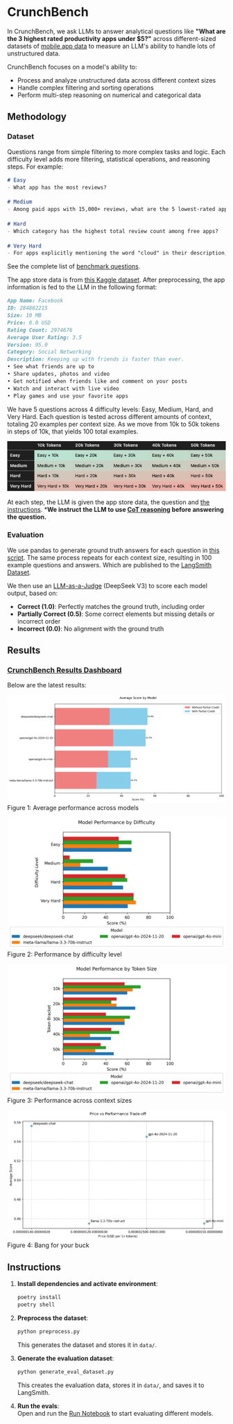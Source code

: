 # CrunchBench

In CrunchBench, we ask LLMs to answer analytical questions like **"What are the 3 highest rated productivity apps under $5?"** across different-sized datasets of [mobile app data](https://www.kaggle.com/datasets/ramamet4/app-store-apple-data-set-10k-apps) to measure an LLM's ability to handle lots of unstructured data. 

CrunchBench focuses on a model's ability to:

- Process and analyze unstructured data across different context sizes
- Handle complex filtering and sorting operations
- Perform multi-step reasoning on numerical and categorical data

<!-- **Note:** The dataset contains about 150k tokens, but we currently test only up to 50k tokens. This keeps the benchmark affordable while still thoroughly testing each model's capabilities. -->

## Methodology

### Dataset


Questions range from simple filtering to more complex tasks and logic. Each difficulty level adds more filtering, statistical operations, and reasoning steps. For example:

```markdown
# Easy
- What app has the most reviews?

# Medium
- Among paid apps with 15,000+ reviews, what are the 5 lowest-rated apps?

# Hard
- Which category has the highest total review count among free apps?

# Very Hard
- For apps explicitly mentioning the word "cloud" in their description, what are the top 3 categories by mean rating, considering only apps that have 15,000+ reviews, have a rating ≥ 4.5, and cost more than $1?
```

See the complete list of [benchmark questions](questions.md).

The app store data is from [this Kaggle dataset](https://www.kaggle.com/datasets/ramamet4/app-store-apple-data-set-10k-apps). After preprocessing, the app information is fed to the LLM in the following format:

```markdown
App Name: Facebook
ID: 284882215
Size: 10 MB
Price: 0.0 USD
Rating Count: 2974676
Average User Rating: 3.5
Version: 95.0
Category: Social Networking
Description: Keeping up with friends is faster than ever. 
• See what friends are up to
• Share updates, photos and video
• Get notified when friends like and comment on your posts
• Watch and interact with live video
• Play games and use your favorite apps
```

We have 5 questions across 4 difficulty levels: Easy, Medium, Hard, and Very Hard. Each question is tested across different amounts of context, totaling 20 examples per context size. As we move from 10k to 50k tokens in steps of 10k, that yields 100 total examples.

![Difficulty Levels](data/difficulty_table.png)

At each step, the LLM is given the app store data, the question and [the instructions](/evaluation.py#L30-L31). ***We instruct the LLM to use [CoT reasoning](https://learnprompting.org/docs/intermediate/chain_of_thought) before answering the question.**

### Evaluation

We use pandas to generate ground truth answers for each question in [this script](./generate_eval_dataset.py). The same process repeats for each context size, resulting in 100 example questions and answers. Which are published to the [LangSmith Dataset](https://smith.langchain.com/public/18c8f4ba-726a-44b2-99b7-527196a9c80c/d).

We then use an [LLM-as-a-Judge](https://huggingface.co/learn/cookbook/en/llm_judge) (DeepSeek V3) to score each model output, based on:

- **Correct (1.0)**: Perfectly matches the ground truth, including order
- **Partially Correct (0.5)**: Some correct elements but missing details or incorrect order
- **Incorrect (0.0)**: No alignment with the ground truth

## Results

### [CrunchBench Results Dashboard](https://smith.langchain.com/public/18c8f4ba-726a-44b2-99b7-527196a9c80c/d)

Below are the latest results:

![Average Scores](data/plots/1_average_scores.png)  
Figure 1: Average performance across models

![Difficulty Breakdown](data/plots/2_difficulty_breakdown.png)  
Figure 2: Performance by difficulty level

![Token Size Impact](data/plots/3_token_size_breakdown.png)  
Figure 3: Performance across context sizes

![Price vs Performance](data/plots/4_price_performance.png)  
Figure 4: Bang for your buck

## Instructions

1. **Install dependencies and activate environment**:
   ```bash
   poetry install
   poetry shell
   ```
2. **Preprocess the dataset**:

   ```bash
   python preprocess.py
   ```

   This generates the dataset and stores it in `data/`.

3. **Generate the evaluation dataset**:

   ```bash
   python generate_eval_dataset.py
   ```

   This creates the evaluation data, stores it in `data/`, and saves it to LangSmith.

4. **Run the evals**:  
   Open and run the [Run Notebook](./run.ipynb) to start evaluating different models.
